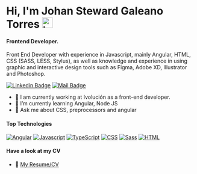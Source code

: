 # Hi, I'm Johan Steward Galeano Torres <img src="https://user-images.githubusercontent.com/1303154/88677602-1635ba80-d120-11ea-84d8-d263ba5fc3c0.gif" width="28px" alt="hi">
#### Frontend Developer.

Front End Developer with experience in Javascript, mainly Angular, HTML, CSS (SASS, LESS, Stylus), as well as knowledge and experience in using graphic and interactive design tools such as Figma, Adobe XD, Illustrator and Photoshop.

[![Linkedin Badge](https://img.shields.io/badge/LinkedIn-0077B5?style=for-the-badge&logo=linkedin&logoColor=white)](https://www.linkedin.com/in/johan-steward-galeano/) [![Mail Badge](https://img.shields.io/badge/Gmail-D14836?style=for-the-badge&logo=gmail&logoColor=white)](mailto:johans.galeanot@hotmail.com)

- 🔭 I am currently working at Ivolución as a front-end developer.
- 🌱 I’m currently learning Angular, Node JS
- 💬 Ask me about CSS, preprocessors and angular
<!-- - 👯 I’m looking to collaborate on ... -->
<!-- - 🤔 I’m looking for help with ... -->
<!-- - 📫 How to reach me: ... -->
<!-- - 😄 Pronouns: ... -->
<!-- - ⚡ Fun fact: ... -->

#### Top Technologies

<!-- TODO: Make technologies links takes you to repositories -->

[![Angular](https://img.shields.io/badge/Angular-DD0031?style=for-the-badge&logo=angular&logoColor=white)](#) [![Javascript](https://img.shields.io/badge/JavaScript-323330?style=for-the-badge&logo=javascript&logoColor=F7DF1E)](#) [![TypeScript](https://img.shields.io/badge/TypeScript-007ACC?style=for-the-badge&logo=typescript&logoColor=white)](#) [![CSS](https://img.shields.io/badge/CSS3-1572B6?style=for-the-badge&logo=css3&logoColor=white)](#) [![Sass](https://img.shields.io/badge/Sass-CC6699?style=for-the-badge&logo=sass&logoColor=white)](#) [![HTML](https://img.shields.io/badge/HTML-239120?style=for-the-badge&logo=html5&logoColor=white)](#)

<!-- [![Nodejs](	https://img.shields.io/badge/Node.js-43853D?style=for-the-badge&logo=node.js&logoColor=white)](#) -->

#### Have a look at my CV
- :paperclip: [My Resume/CV](https://github.com/JStewardGT/JStewardGT/blob/main/CV.pdf)

<!-- #### GitHub Coding Stats

![Ipenywis's github stats](https://github-readme-stats.vercel.app/api?username=andresmorenoj&count_private=true&theme=tokyonight&show_icons=true&hide=stars)

[![Top Langs](https://github-readme-stats.vercel.app/api/top-langs/?username=andresmorenoj&layout=compact&theme=tokyonight)](https://github.com/andresmorenoj/github-readme-stats) -->

<!-- #### WakaTime Coding Stats -->
